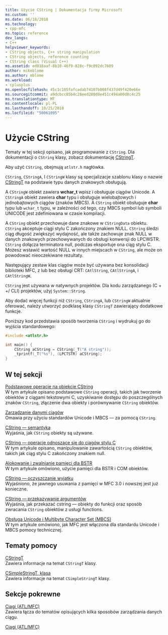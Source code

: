 ```yaml
---
title: Użycie CString | Dokumentacja firmy Microsoft
ms.custom: ''
ms.date: 06/18/2018
ms.technology:
- cpp-mfc
ms.topic: reference
dev_langs:
- C++
helpviewer_keywords:
- CString objects, C++ string manipulation
- CString objects, reference counting
- CString class (Visual C++)
ms.assetid: ed018aaf-8b10-46f9-828c-f9c092dc7609
author: mikeblome
ms.author: mblome
ms.workload:
- cplusplus
ms.openlocfilehash: 45c1c105fafcadab74107b008f437d49f420e66e
ms.sourcegitcommit: a9dcbcc85b4c28eed280d8e451c494a00d8c4c25
ms.translationtype: MT
ms.contentlocale: pl-PL
ms.lasthandoff: 10/25/2018
ms.locfileid: "50061095"
---
```

# <a name="using-cstring"></a>Użycie CString

Tematy w tej sekcji opisano, jak programowanie z `CString`. Dla dokumentacji o `CString` klasy, zobacz dokumentację [CStringT](../atl-mfc-shared/reference/cstringt-class.md).

Aby użyć `CString`, obejmują `atlstr.h` nagłówka.

`CString`, `CStringA`, I `CStringW` klasy są specjalizacje szablonu klasy o nazwie [CStringT](../atl-mfc-shared/reference/cstringt-class.md) na podstawie typu danych znakowych obsługują.

A `CStringW` obiekt zawiera **wchar_t** wpisz i obsługuje ciągów Unicode. A `CStringA` obiekt zawiera **char** typu i obsługuje wielobajtowych i jednobajtowych ciągów (znaków MBCS). A `CString` obiekt obsługuje **char** typu lub `wchar_t` typu, w zależności od tego, czy MBCS symbol lub symboli UNICODE jest zdefiniowana w czasie kompilacji.

A `CString` obiekt przechowuje dane znakowe w `CStringData` obiektu. `CString` akceptuje ciągi stylu C zakończony znakiem NULL. `CString` śledzi ciąg długość zwiększyć wydajność, ale także zachowuje znak NULL w danych znakowych przechowywanych do obsługi konwersji do LPCWSTR. `CString` dołącza terminatora null, podczas eksportuje ona ciąg stylu C. Możesz wstawić wartość NULL w innych miejscach w `CString`, ale może on powodować nieoczekiwane rezultaty.

Następujący zestaw klas ciągów może być używana bez konsolidacji biblioteki MFC, z lub bez obsługi CRT: `CAtlString`, `CAtlStringA`, i `CAtlStringW`.

`CString` jest używana w natywnych projektów. Dla kodu zarządzanego (C + +/ CLI) projektów, użyj `System::String`.

Aby dodać więcej funkcji niż `CString`, `CStringA`, lub `CStringW` aktualnie oferować, należy utworzyć podklasę klasy `CStringT` zawierający dodatkowe funkcje.

Poniższy kod przedstawia sposób tworzenia `CString` i wydrukuj go do wyjścia standardowego:

```cpp
#include <atlstr.h>

int main() {
    CString aCString = CString(_T("A string"));
    _tprintf(_T("%s"), (LPCTSTR) aCString);
}
```

## <a name="in-this-section"></a>W tej sekcji

[Podstawowe operacje na obiekcie CString](../atl-mfc-shared/basic-cstring-operations.md)<br/>
W tym artykule opisano podstawowe `CString` operacji, takich jak tworzenie obiektów z ciągami tekstowymi C, uzyskiwanie dostępu do poszczególnych znaków `CString`, złączenie dwa obiekty i porównywanie `CString` obiektów.

[Zarządzanie danymi ciągów](../atl-mfc-shared/string-data-management.md)<br/>
Omawia przy użyciu standardów Unicode i MBCS — za pomocą `CString`.

[CString — semantyka](../atl-mfc-shared/cstring-semantics.md)<br/>
Wyjaśnia, jak `CString` obiekty są używane.

[CString — operacje odnoszące się do ciągów stylu C](../atl-mfc-shared/cstring-operations-relating-to-c-style-strings.md)<br/>
W tym artykule opisano, manipulowanie zawartością `CString` obiektów, takich jak ciąg stylu C zakończony znakiem null.

[Alokowanie i zwalnianie pamięci dla BSTR](../atl-mfc-shared/allocating-and-releasing-memory-for-a-bstr.md)<br/>
W tym artykule omówiono, użycie pamięci dla BSTR i COM obiektów.

[CString — oczyszczanie wyjątku](../atl-mfc-shared/cstring-exception-cleanup.md)<br/>
Wyjaśniono, że jawnego usuwania z pamięci w MFC 3.0 i nowszej jest już konieczne.

[CString — przekazywanie argumentów](../atl-mfc-shared/cstring-argument-passing.md)<br/>
Wyjaśnia, jak przekazać cstring — obiekty do funkcji oraz sposób zwracania `CString` obiektów z usługi functions.

[Obsługa Unicode i Multibyte Character Set (MBCS)](../atl-mfc-shared/unicode-and-multibyte-character-set-mbcs-support.md)<br/>
W tym artykule omówiono, jak MFC jest włączona dla standardu Unicode i MBCS pomocy technicznej.

## <a name="reference"></a>Tematy pomocy

[CStringT](../atl-mfc-shared/reference/cstringt-class.md)<br/>
Zawiera informacje na temat `CStringT` klasy.

[CSimpleStringT, klasa](../atl-mfc-shared/reference/csimplestringt-class.md)<br/>
Zawiera informacje na temat `CSimpleStringT` klasy.

## <a name="related-sections"></a>Sekcje pokrewne

[Ciągi (ATL/MFC)](../atl-mfc-shared/strings-atl-mfc.md)<br/>
Zawiera łącza do tematów opisujących kilka sposobów zarządzania danych ciągu.

[Ciągi (ATL/MFC)](../atl-mfc-shared/strings-atl-mfc.md)

